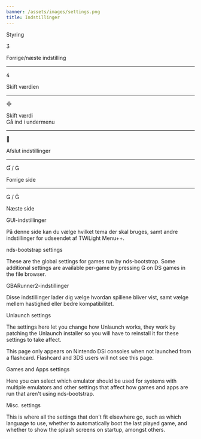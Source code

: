 ```yaml
---
banner: /assets/images/settings.png
title: Indstillinger
---
```


<div id="conrols" class="section-title">Styring</div>
<div class="section-body">
    <div class="button-action-group">
        <p class="button-action button">&#xE07D;</p>
        <p class="button-action-text">Forrige/næste indstilling</p>
    </div>
    <hr>
    <div class="button-action-group">
        <p class="button-action button">&#xE07E;</p>
        <p class="button-action-text">Skift værdien</p>
    </div>
    <hr>
    <div class="button-action-group">
        <p class="button-action button">&#xE000;</p>
        <p class="button-action-text">Skift værdi<br>Gå ind i undermenu</p>
    </div>
    <hr>
    <div class="button-action-group">
        <p class="button-action button">&#xE001;</p>
        <p class="button-action-text">Afslut indstillinger</p>
    </div>
    <hr>
    <div class="button-action-group">
        <p class="button-action button">&#xE004; / &#xE002;</p>
        <p class="button-action-text">Forrige side</p>
    </div>
    <hr>
    <div class="button-action-group">
        <p class="button-action button">&#xE003; / &#xE005;</p>
        <p class="button-action-text">Næste side</p>
    </div>
</div>

<div id="gui-settings" class="section-title">GUI-indstillinger</div>
<div class="section-body">
    <p>På denne side kan du vælge hvilket tema der skal bruges, samt andre indstillinger for udseendet af TWiLight Menu++.</p>
</div>

<div id="nds-bootstrap-settings" class="section-title">nds-bootstrap settings</div>
<div class="section-body">
    <p>These are the global settings for games run by nds-bootstrap. Some additional settings are available per-game by pressing &#xE003; on DS games in the file browser.</p>
</div>

<div id="gbarunner2-settings" class="section-title">GBARunner2-indstillinger</div>
<div class="section-body">
    <p>Disse indstillinger lader dig vælge hvordan spillene bliver vist, samt vælge mellem hastighed eller bedre kompatibilitet.</p>
</div>

<div id="unlaunch-settings" class="section-title">Unlaunch settings</div>
<div class="section-body">
    <p>The settings here let you change how Unlaunch works, they work by patching the Unlaunch installer so you will have to reinstall it for these settings to take affect.</p>
    <p>This page only appears on Nintendo DSi consoles when not launched from a flashcard. Flashcard and 3DS users will not see this page.</p>
</div>

<div id="games-and-apps-settings" class="section-title">Games and Apps settings</div>
<div class="section-body">
    <p>Here you can select which emulator should be used for systems with multiple emulators and other settings that affect how games and apps are run that aren't using nds-bootstrap.</p>
</div>

<div id="misc-settings" class="section-title">Misc. settings</div>
<div class="section-body">
    <p>This is where all the settings that don't fit elsewhere go, such as which language to use, whether to automatically boot the last played game, and whether to show the splash screens on startup, amongst others.</p>
</div>
